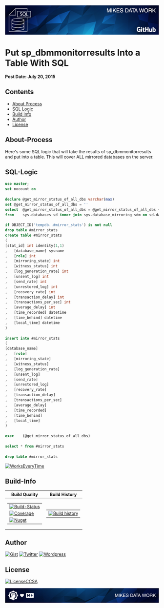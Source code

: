 ![MIKES DATA WORK GIT REPO](https://raw.githubusercontent.com/mikesdatawork/images/master/git_mikes_data_work_banner_01.png "Mikes Data Work")        

# Put sp_dbmmonitorresults Into a Table With SQL
**Post Date: July 20, 2015**        



## Contents    
- [About Process](##About-Process)  
- [SQL Logic](#SQL-Logic)  
- [Build Info](#Build-Info)  
- [Author](#Author)  
- [License](#License)       

## About-Process

<p>Here's some SQL logic that will take the results of sp_dbmmonitorresults and put into a table. This will cover ALL mirrored databases on the server.</p>      


## SQL-Logic
```SQL
use master;
set nocount on
 
declare @get_mirror_status_of_all_dbs varchar(max)
set @get_mirror_status_of_all_dbs = ''
select  @get_mirror_status_of_all_dbs = @get_mirror_status_of_all_dbs + 'exec msdb..sp_dbmmonitorresults ''' + sd.name + ''';' + CHAR(10)
from    sys.databases sd inner join sys.database_mirroring sdm on sd.database_id = sdm.database_id where    sd.database_id &gt; 4 and sdm.mirroring_guid is not null order by name asc
 
if OBJECT_ID('tempdb..#mirror_stats') is not null
drop table #mirror_stats
create table #mirror_stats
(
[stat_id] int identity(1,1)
,   [database_name] sysname
,   [role] int
,   [mirroring_state] int
,   [witness_status] int
,   [log_generation_rate] int
,   [unsent_log] int
,   [send_rate] int
,   [unrestored_log] int
,   [recovery_rate] int
,   [transaction_delay] int
,   [transactions_per_sec] int
,   [average_delay] int
,   [time_recorded] datetime
,   [time_behind] datetime
,   [local_time] datetime
)
 
insert into #mirror_stats
(
[database_name]
,   [role]
,   [mirroring_state]
,   [witness_status]
,   [log_generation_rate]
,   [unsent_log]
,   [send_rate]
,   [unrestored_log]
,   [recovery_rate]
,   [transaction_delay]
,   [transactions_per_sec]
,   [average_delay]
,   [time_recorded]
,   [time_behind]
,   [local_time]
)
 
exec    (@get_mirror_status_of_all_dbs)
 
select * from #mirror_stats
 
drop table #mirror_stats
```


[![WorksEveryTime](https://forthebadge.com/images/badges/60-percent-of-the-time-works-every-time.svg)](https://shitday.de/)

## Build-Info

| Build Quality | Build History |
|--|--|
|<table><tr><td>[![Build-Status](https://ci.appveyor.com/api/projects/status/pjxh5g91jpbh7t84?svg?style=flat-square)](#)</td></tr><tr><td>[![Coverage](https://coveralls.io/repos/github/tygerbytes/ResourceFitness/badge.svg?style=flat-square)](#)</td></tr><tr><td>[![Nuget](https://img.shields.io/nuget/v/TW.Resfit.Core.svg?style=flat-square)](#)</td></tr></table>|<table><tr><td>[![Build history](https://buildstats.info/appveyor/chart/tygerbytes/resourcefitness)](#)</td></tr></table>|

## Author

[![Gist](https://img.shields.io/badge/Gist-MikesDataWork-<COLOR>.svg)](https://gist.github.com/mikesdatawork)
[![Twitter](https://img.shields.io/badge/Twitter-MikesDataWork-<COLOR>.svg)](https://twitter.com/mikesdatawork)
[![Wordpress](https://img.shields.io/badge/Wordpress-MikesDataWork-<COLOR>.svg)](https://mikesdatawork.wordpress.com/)

   
## License
[![LicenseCCSA](https://img.shields.io/badge/License-CreativeCommonsSA-<COLOR>.svg)](https://creativecommons.org/share-your-work/licensing-types-examples/)

![Mikes Data Work](https://raw.githubusercontent.com/mikesdatawork/images/master/git_mikes_data_work_banner_02.png "Mikes Data Work")

